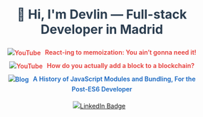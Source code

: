 <!--
**devlinmorrow/devlinmorrow** is a ✨ _special_ ✨ repository because its `README.md` (this file) appears on your GitHub profile.

Here are some ideas to get you started:

- 🔭 I’m currently working on ...
- 🌱 I’m currently learning ...
- 🤔 I’m looking for help with ...
- 💬 Ask me about ...
- 📫 How to reach me: ...
- 😄 Pronouns: ...
- ⚡ Fun fact: ...
-->
<h1 align="center" style="font-weight: 700; color: #2c3e50;">👋 Hi, I'm Devlin — Full-stack Developer in Madrid</h1>

<div align="center" style="max-width: 460px; margin: 1.5rem auto 0 auto; line-height: 1.6;">
  <p style="margin: 0.4rem 0;">
    <a href="https://www.youtube.com/watch?v=qogkH_cfysY" target="_blank" rel="noopener noreferrer" style="text-decoration: none; color: #e53935; font-weight: 600;">
      <img src="https://img.shields.io/badge/-YouTube-red?logo=youtube&logoColor=white&style=flat-square" alt="YouTube" style="vertical-align: middle; margin-right: 6px;" />
      React-ing to memoization: You ain’t gonna need it!
    </a>
  </p>

  <p style="margin: 0.4rem 0;">
    <a href="https://www.youtube.com/watch?v=qogkH_cfysY" target="_blank" rel="noopener noreferrer" style="text-decoration: none; color: #e53935; font-weight: 600;">
      <img src="https://img.shields.io/badge/-YouTube-red?logo=youtube&logoColor=white&style=flat-square" alt="YouTube" style="vertical-align: middle; margin-right: 6px;" />
      How do you actually add a block to a blockchain?
    </a>
  </p>

  

  <p style="margin: 0.4rem 0;">
  <a href="https://8thlight.com/insights/a-history-of-javascript-modules-and-bundling-for-the-post-es6-developer" target="_blank" rel="noopener noreferrer" style="text-decoration: none; color: #1565c0; font-weight: 600;">
    <img src="https://img.shields.io/badge/-Blog-1565c0?logo=rss&logoColor=white&style=flat-square" alt="Blog" style="vertical-align: middle; margin-right: 6px;" />
    A History of JavaScript Modules and Bundling, For the Post-ES6 Developer
  </a>
</p>

<div style="margin: 1rem 0;">
  <a href="https://www.linkedin.com/in/devlin-glasman-0a353b5a/" target="_blank" rel="noopener noreferrer" style="margin-right: 12px;">
    <img src="https://img.shields.io/badge/LinkedIn-blue?style=for-the-badge&logo=linkedin&logoColor=white" alt="LinkedIn Badge" />
  </a>
</div>
</div>



